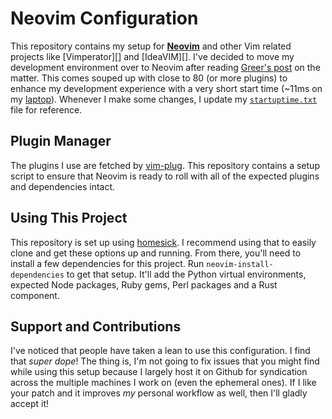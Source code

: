 # Neovim Configuration

This repository contains my setup for **[Neovim][]** and other Vim related
projects like [Vimperator][] and [IdeaVIM][]. I've decided to move my development
environment over to Neovim after reading [Greer's post][1] on the matter. This
comes souped up with close to 80 (or more plugins) to enhance my development
experience with a very short start time (~11ms on my [laptop][]). Whenever
I make some changes, I update my [`startuptime.txt`](./startuptime.txt) file for
reference.

## Plugin Manager

The plugins I use are fetched by [vim-plug][]. This repository contains a setup
script to ensure that Neovim is ready to roll with all of the expected plugins
and dependencies intact.

## Using This Project
This repository is set up using [homesick][]. I recommend using that to easily
clone and get these options up and running. From there, you'll need to install
a few dependencies for this project. Run `neovim-install-dependencies` to get
that setup. It'll add the Python virtual environments, expected Node packages,
Ruby gems, Perl packages and a Rust component.

## Support and Contributions

I've noticed that people have taken a lean to use this configuration. I find
that *super dope*! The thing is, I'm not going to fix issues that you might find
while using this setup because I largely host it on Github for syndication
across the multiple machines I work on (even the ephemeral ones). If I like your
patch and it improves _my_ personal workflow as well, then I'll gladly accept
it!

[homesick]: https://github.com/technicalpickles/homesick
[laptop]: https://jacky.wtf/gear/#laptop
[neovim]: https://neovim.io
[vim-plug]: https://github.com/junegunn/vim-plug
[1]: http://geoff.greer.fm/2015/01/15/why-neovim-is-better-than-vim/
